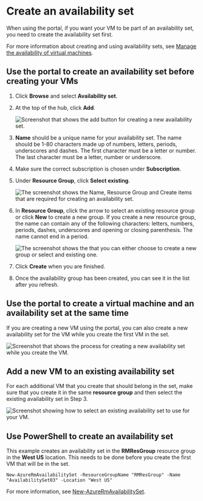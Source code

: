 <properties
	pageTitle="Create an VM availability set | Microsoft Azure"
	description="Learn how to create an availability set for your virtual machines using Azure portal or PowerShell using the Resource Manager deployment model."
	keywords="availability set"
	services="virtual-machines-windows"
	documentationCenter=""
	authors="cynthn"
	manager="timlt"
	editor=""
	tags="azure-resource-manager"/>
<tags
	ms.service="virtual-machines-windows"
	ms.workload="infrastructure-services"
	ms.tgt_pltfrm="vm-windows"
	ms.devlang="na"
	ms.topic="article"
	ms.date="05/19/2016"
	ms.author="cynthn"/>


# Create an availability set 

When using the portal, if you want your VM to be part of an availability set, you need to create the availability set first.

For more information about creating and using availability sets, see [Manage the availability of virtual machines](virtual-machines-windows-manage-availability.md).


## Use the portal to create an availability set before creating your VMs

1. Click **Browse** and select **Availability set**.
2. At the top of the hub, click **Add**.

	![Screenshot that shows the add button for creating a new availability set.](./media/virtual-machines-windows-create-availability-set/add-availability-set.png)

3. **Name** should be a unique name for your availability set. The name should be 1-80 characters made up of numbers, letters, periods, underscores and dashes. The first character must be a letter or number. The last character must be a letter, number or underscore.
4. Make sure the correct subscription is chosen under **Subscription**.
5. Under **Resource Group**, click **Select existing**. 

	![The screenshot shows the Name, Resource Group and Create  items that are required for creating an availability set.](./media/virtual-machines-windows-create-availability-set/availability-set-settings.png)

6. In **Resource Group**, click the arrow to select an existing resource group or click **New** to create a new group. If you create a new resource group, the name can contain any of the following characters: letters, numbers, periods, dashes, underscores and opening or closing parenthesis. The name cannot end in a period.

	![The screenshot shows the that you can either choose to create a new group or select and existing one.](./media/virtual-machines-windows-create-availability-set/new-resource-group.png)

7. Click **Create** when you are finished.
8. Once the availability group has been created, you can see it in the list after you refresh.

## Use the portal to create a virtual machine and an availability set at the same time

If you are creating a new VM using the portal, you can also create a new availability set for the VM while you create the first VM in the set.

![Screenshot that shows the process for creating a new availability set while you create the VM.](./media/virtual-machines-windows-create-availability-set/new-vm-avail-set.png)


## Add a new VM to an existing availability set

For each additional VM that you create that should belong in the set, make sure that you create it in the same **resource group** and then select the existing availability set in Step 3. 

![Screenshot showing how to select an existing availability set to use for your VM.](./media/virtual-machines-windows-create-availability-set/add-vm-to-set.png)



## Use PowerShell to create an availability set

This example creates an availability set in the **RMResGroup** resource group in the **West US** location. This needs to be done before you create the first VM that will be in the set.

	New-AzureRmAvailabilitySet -ResourceGroupName "RMResGroup" -Name "AvailabilitySet03" -Location "West US"
	
For more information, see [New-AzureRmAvailabilitySet](https://msdn.microsoft.com/library/mt619453.aspx).

